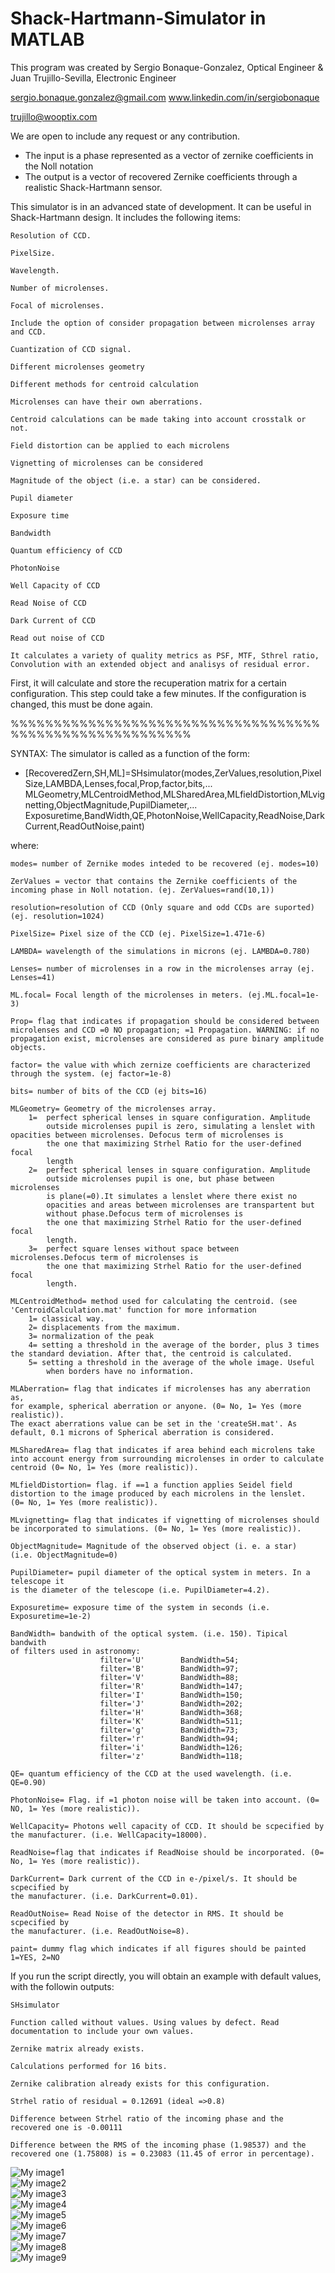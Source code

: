 # Shack-Hartmann-Simulator in MATLAB


This program was created by Sergio Bonaque-Gonzalez, Optical Engineer & Juan Trujillo-Sevilla, Electronic Engineer

sergio.bonaque.gonzalez@gmail.com
www.linkedin.com/in/sergiobonaque

trujillo@wooptix.com

We are open to include any request or any contribution.


- The input is a phase represented as a vector of zernike coefficients in the Noll notation 
- The output is a vector of recovered Zernike coefficients through a realistic Shack-Hartmann sensor.

This simulator is in an advanced state of development. It can be useful in Shack-Hartmann design.
It includes the following items:

    Resolution of CCD. 
    
    PixelSize.
    
    Wavelength.
    
    Number of microlenses.
    
    Focal of microlenses.
    
    Include the option of consider propagation between microlenses array and CCD. 
    
    Cuantization of CCD signal.
    
    Different microlenses geometry
    
    Different methods for centroid calculation
    
    Microlenses can have their own aberrations.
    
    Centroid calculations can be made taking into account crosstalk or not.

    Field distortion can be applied to each microlens
    
    Vignetting of microlenses can be considered
    
    Magnitude of the object (i.e. a star) can be considered.
    
    Pupil diameter
    
    Exposure time
    
    Bandwidth
    
    Quantum efficiency of CCD
    
    PhotonNoise
    
    Well Capacity of CCD
    
    Read Noise of CCD
    
    Dark Current of CCD
    
    Read out noise of CCD
    
    It calculates a variety of quality metrics as PSF, MTF, Sthrel ratio, Convolution with an extended object and analisys of residual error.
    
First, it will calculate and store the recuperation matrix for a certain configuration. This step could take a few minutes. If the configuration is changed, this must be done again.

%%%%%%%%%%%%%%%%%%%%%%%%%%%%%%%%%%%%%%%%%%%%%%%%%%%%%%%%%

SYNTAX: The simulator is called as a function of the form:

* [RecoveredZern,SH,ML]=SHsimulator(modes,ZerValues,resolution,PixelSize,LAMBDA,Lenses,focal,Prop,factor,bits,...
    MLGeometry,MLCentroidMethod,MLSharedArea,MLfieldDistortion,MLvignetting,ObjectMagnitude,PupilDiameter,...
    Exposuretime,BandWidth,QE,PhotonNoise,WellCapacity,ReadNoise,DarkCurrent,ReadOutNoise,paint)

where:

    modes= number of Zernike modes inteded to be recovered (ej. modes=10)

    ZerValues = vector that contains the Zernike coefficients of the incoming phase in Noll notation. (ej. ZerValues=rand(10,1))

	resolution=resolution of CCD (Only square and odd CCDs are suported) (ej. resolution=1024)

	PixelSize= Pixel size of the CCD (ej. PixelSize=1.471e-6)

	LAMBDA= wavelength of the simulations in microns (ej. LAMBDA=0.780)

	Lenses= number of microlenses in a row in the microlenses array (ej. Lenses=41)

	ML.focal= Focal length of the microlenses in meters. (ej.ML.focal=1e-3)

	Prop= flag that indicates if propagation should be considered between microlenses and CCD =0 NO propagation; =1 Propagation. WARNING: if no propagation exist, microlenses are considered as pure binary amplitude objects.

	factor= the value with which zernize coefficients are characterized through the system. (ej factor=1e-8)

	bits= number of bits of the CCD (ej bits=16)

    MLGeometry= Geometry of the microlenses array.
        1=  perfect spherical lenses in square configuration. Amplitude
            outside microlenses pupil is zero, simulating a lenslet with opacities between microlenses. Defocus term of microlenses is
            the one that maximizing Strhel Ratio for the user-defined focal
            length
        2=  perfect spherical lenses in square configuration. Amplitude
            outside microlenses pupil is one, but phase between microlenses
            is plane(=0).It simulates a lenslet where there exist no
            opacities and areas between microlenses are transpartent but
            without phase.Defocus term of microlenses is
            the one that maximizing Strhel Ratio for the user-defined focal
            length.
        3=  perfect square lenses without space between microlenses.Defocus term of microlenses is
            the one that maximizing Strhel Ratio for the user-defined focal
            length.
    
    MLCentroidMethod= method used for calculating the centroid. (see
    'CentroidCalculation.mat' function for more information
        1= classical way.
        2= displacements from the maximum.
        3= normalization of the peak
        4= setting a threshold in the average of the border, plus 3 times the standard deviation. After that, the centroid is calculated.
        5= setting a threshold in the average of the whole image. Useful
            when borders have no information.
    
    MLAberration= flag that indicates if microlenses has any aberration as,
    for example, spherical aberration or anyone. (0= No, 1= Yes (more realistic)).
    The exact aberrations value can be set in the 'createSH.mat'. As
    default, 0.1 microns of Spherical aberration is considered.

    MLSharedArea= flag that indicates if area behind each microlens take
    into account energy from surrounding microlenses in order to calculate
    centroid (0= No, 1= Yes (more realistic)).

    MLfieldDistortion= flag. if ==1 a function applies Seidel field distortion to the image produced by each microlens in the lenslet.
    (0= No, 1= Yes (more realistic)).

    MLvignetting= flag that indicates if vignetting of microlenses should
    be incorporated to simulations. (0= No, 1= Yes (more realistic)).
	
    ObjectMagnitude= Magnitude of the observed object (i. e. a star)
    (i.e. ObjectMagnitude=0)
    
    PupilDiameter= pupil diameter of the optical system in meters. In a telescope it
    is the diameter of the telescope (i.e. PupilDiameter=4.2).
    
    Exposuretime= exposure time of the system in seconds (i.e.
    Exposuretime=1e-2)
    
    BandWidth= bandwith of the optical system. (i.e. 150). Tipical bandwith
    of filters used in astronomy:
                        filter='U'        BandWidth=54;
                        filter='B'        BandWidth=97;
                        filter='V'        BandWidth=88;
                        filter='R'        BandWidth=147;
                        filter='I'        BandWidth=150;
                        filter='J'        BandWidth=202;
                        filter='H'        BandWidth=368;
                        filter='K'        BandWidth=511;
                        filter='g'        BandWidth=73;
                        filter='r'        BandWidth=94;
                        filter='i'        BandWidth=126;
                        filter='z'        BandWidth=118;
    
    QE= quantum efficiency of the CCD at the used wavelength. (i.e. QE=0.90)
    
    PhotonNoise= Flag. if =1 photon noise will be taken into account. (0=
    NO, 1= Yes (more realistic)).
    
    WellCapacity= Photons well capacity of CCD. It should be scpecified by
    the manufacturer. (i.e. WellCapacity=18000).
    
    ReadNoise=flag that indicates if ReadNoise should be incorporated. (0= No, 1= Yes (more realistic)).
    
    DarkCurrent= Dark current of the CCD in e-/pixel/s. It should be scpecified by
    the manufacturer. (i.e. DarkCurrent=0.01).
    
    ReadOutNoise= Read Noise of the detector in RMS. It should be scpecified by
    the manufacturer. (i.e. ReadOutNoise=8).
        
    paint= dummy flag which indicates if all figures should be painted 1=YES, 2=NO
    


If you run the script directly, you will obtain an example with default values, with the followin outputs:


	SHsimulator

	Function called without values. Using values by defect. Read documentation to include your own values.

	Zernike matrix already exists.

	Calculations performed for 16 bits. 

	Zernike calibration already exists for this configuration.

	Strhel ratio of residual = 0.12691 (ideal =>0.8)

	Difference between Strhel ratio of the incoming phase and the recovered one is -0.00111

	Difference between the RMS of the incoming phase (1.98537) and the recovered one (1.75808) is = 0.23083 (11.45 of error in percentage).



![My image1](/imgs/figure1.jpg)   
![My image2](/imgs/figure2.jpg)  
![My image3](/imgs/figure3.jpg)  
![My image4](/imgs/figure4.jpg)  
![My image5](/imgs/figure5.jpg)  
![My image6](/imgs/figure6.jpg)  
![My image7](/imgs/figure7.jpg)  
![My image8](/imgs/figure8.jpg)  
![My image9](/imgs/figure9.jpg)  





